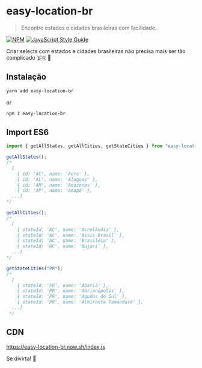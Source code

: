 # easy-location-br

> Encontre estados e cidades brasileiras com facilidade.

[![NPM](https://img.shields.io/npm/v/easy-location-br.svg)](https://www.npmjs.com/package/easy-location-br) [![JavaScript Style Guide](https://img.shields.io/badge/code_style-standard-brightgreen.svg)](https://standardjs.com)

Criar selects com estados e cidades brasileiras não precisa mais ser tão complicado :brazil: :tada:

## Instalação

```bash
yarn add easy-location-br
```

or

```bash
npm i easy-location-br
```

## Import ES6

```jsx
import { getAllStates, getAllCities, getStateCities } from "easy-location-br";

getAllStates();
/*
  [
    { id: 'AC', name: 'Acre' },
    { id: 'AL', name: 'Alagoas' },
    { id: 'AM', name: 'Amazonas' },
    { id: 'AP', name: 'Amapá' },
  ...]
*/

getAllCities();
/* 
  [
    { stateId: 'AC', name: 'Acrelândia' },
    { stateId: 'AC', name: 'Assis Brasil' },
    { stateId: 'AC', name: 'Brasiléia' },
    { stateId: 'AC', name: 'Bujari' }, 
  ...]
*/

getStateCities("PR");
/* 
  [ 
    { stateId: 'PR', name: 'Abatiá' },
    { stateId: 'PR', name: 'Adrianópolis' },
    { stateId: 'PR', name: 'Agudos do Sul' },
    { stateId: 'PR', name: 'Almirante Tamandaré' },
  ...]
 */
```

## CDN

<a href="https://easy-location-br.now.sh/index.js" target="_blank">https://easy-location-br.now.sh/index.js</a>

Se divirta! :rocket:
